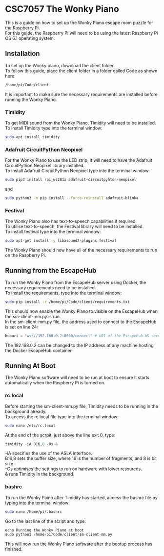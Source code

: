 # CSC7057 The Wonky Piano
This is a guide on how to set up the Wonky Piano escape room puzzle for the Raspberry Pi.  
For this guide, the Raspberry Pi will need to be using the latest Raspberry Pi OS 6.1 operating system. 

## Installation
To set up the Wonky piano, download the client folder.  
To follow this guide, place the client folder in a folder called Code as shown here:
```bash
/home/pi/Code/client
```
It is important to make sure the necessary requirements are installed before running the Wonky Piano.

### Timidity
To get MIDI sound from the Wonky Piano, Timidity will need to be installed.  
To install Timidity type into the terminal window:
 ```bash
sudo apt install timidity
```

### Adafruit CircuitPython Neopixel
For the Wonky Piano to use the LED strip, it will need to have the Adafruit CircuitPython Neopixel library installed.  
To install Adafruit CircuitPython Neopixel type into the terminal window:
``` bash
sudo pip3 install rpi_ws281x adafruit-circuitpyhton-neopixel
```
and
```bash
sudo python3 -m pip install --force-reinstall adafruit-blinka
```

### Festival
The Wonky Piano also has text-to-speech capabilities if required.  
To utilise text-to-speech, the Festival library will need to be installed.  
To install festival type into the terminal window:
```bash
sudo apt-get install -y libasound2-plugins festival
```

The Wonky Piano should now have all of the necessary requirements to run on the Raspberry Pi.

## Running from the EscapeHub

To run the Wonky Piano from the EscapeHub server using Docker, the necessary requirements need to be installed.  
To install the requirements, type into the terminal window:
```bash
sudo pip install -r /home/pi/Code/client/requirements.txt
```
This should now enable the Wonky Piano to visible on the EscapeHub when the sm-client-mm.py is run.  
In the sm-client-mm.py file, the address used to connect to the EscapeHub is set on line 24: 
```python
huburi = "ws://192.168.0.2:8000/connect" # URI of the EscapeHub WS service
```
The 192.168.0.2 can be changed to the IP address of any machine hosting the Docker EscapeHub container.

## Running At Boot
The Wonky Piano software will need to be run at boot to ensure it starts automatically when the Raspberry Pi is turned on.

### rc.local
Before starting the sm-client-mm.py file, Timidity needs to be running in the background already.  
To access the rc.local file type into the terminal window:
```bash
sudo nano /etc/rc.local
```
At the end of the scrpit, just above the line exit 0, type:
```python
timidity -iA B16,8 -Os &
```
-iA specifies the use of the ASLA interface.  
B16,8 sets the buffer size, where 16 is the number of fragments, and 8 is bit size.  
-Os optimises the settings to run on hardware with lower resources.  
& runs Timidity in the background.

### bashrc
To run the Wonky Paino after Timidity has started, access the bashrc file by typing into the terminal window:
```bash
sudo nano /home/pi/.bashrc
```
Go to the last line of the script and type:
```python
echo Running the Wonky Piano at boot
sudo python3 /home/pi/Code/client/sm-client-mm.py
```
This will now run the Wonky Piano software after the bootup process has finished.

